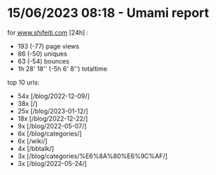 # 15/06/2023 08:18 - Umami report
for www.shifeiti.com [24h] :

 - 193 (-77) page views
 - 86 (-50) uniques
 - 63 (-54) bounces
 - 1h 28' 18'' (-5h 6' 8'') totaltime


top 10 urls:
 - 54x [/blog/2022-12-09/]
 - 38x [/]
 - 25x [/blog/2023-01-12/]
 - 18x [/blog/2022-12-22/]
 - 9x [/blog/2022-05-07/]
 - 6x [/blog/categories/]
 - 6x [/wiki/]
 - 4x [/bbtalk/]
 - 3x [/blog/categories/%E6%8A%80%E6%9C%AF/]
 - 3x [/blog/2022-05-24/]



